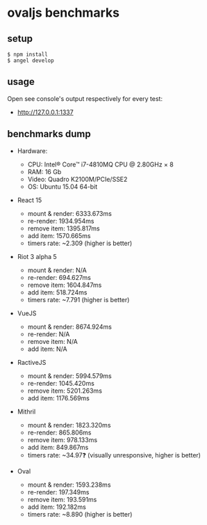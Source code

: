 # ovaljs benchmarks

## setup

```
$ npm install
$ angel develop
```

## usage

Open see console's output respectively for every test:

* http://127.0.0.1:1337

## benchmarks dump

* Hardware:
  * CPU: Intel® Core™ i7-4810MQ CPU @ 2.80GHz × 8
  * RAM: 16 Gb
  * Video: Quadro K2100M/PCIe/SSE2
  * OS: Ubuntu 15.04 64-bit

* React 15
  * mount & render: 6333.673ms
  * re-render: 1934.954ms
  * remove item: 1395.817ms
  * add item: 1570.665ms
  * timers rate: ~2.309 (higher is better)
* Riot 3 alpha 5
  * mount & render: N/A
  * re-render: 694.627ms
  * remove item: 1604.847ms
  * add item: 518.724ms
  * timers rate: ~7.791 (higher is better)
* VueJS
  * mount & render: 8674.924ms
  * re-render: N/A
  * remove item: N/A
  * add item: N/A
* RactiveJS
  * mount & render: 5994.579ms
  * re-render: 1045.420ms
  * remove item: 5201.263ms
  * add item: 1176.569ms
* Mithril
  * mount & render: 1823.320ms
  * re-render: 865.806ms
  * remove item: 978.133ms
  * add item: 849.867ms
  * timers rate: ~34.97:question: (visually unresponsive, higher is better)
* Oval
  * mount & render: 1593.238ms
  * re-render: 197.349ms
  * remove item: 193.591ms
  * add item: 192.182ms
  * timers rate: ~8.890 (higher is better)
